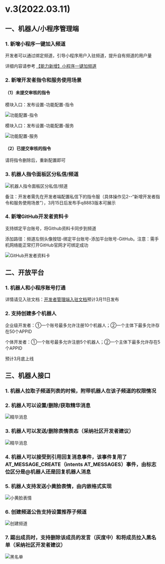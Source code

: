 # v.3(2022.03.11)

## 一、机器人/小程序管理端

### 1. 新增小程序一键加入频道

开发者可以通过绑定频道，引导小程序用户入驻频道，提升自有频道的用户量

详细内容请参考 [【能力新增】小程序一键加频道](https://qun.qq.com/qqweb/qunpro/share?_wv=3&_wwv=128&inviteCode=YFsQh&contentID=INSF&businessType=2&from=181074&biz=ka&shareSource=5)

### 2. 新增开发者指令和服务使用场景

#### （1）未提交审核的指令

模块入口：发布设置-功能配置-指令

<img :src="$withBotBase('/images/newfeature/nine/function_config_directive.jpg')" alt="功能配置-指令">

模块入口：发布设置-功能配置-服务

<img :src="$withBotBase('/images/newfeature/nine/function_config_serve.jpg')" alt="功能配置-服务">

#### （2）已提交审核的指令

请将指令删除后，重新配置即可

### 3. 机器人指令面板区分私信/频道

<img :src="$withBotBase('/images/newfeature/nine/robot_message_channel.jpg')" alt="机器人指令面板区分私信/频道">

备注：开发者需先在开发者端配置私信下的指令服（具体操作见2--“新增开发者指令和服务使用场景”），3月15日后发布手q8883版本可展示

### 4. 新增GitHub开发者资料卡

支持绑定平台账号，将Github资料卡同步到频道

添加路径：频道左侧头像按钮-绑定平台账号-添加平台账号-GitHub。注意：需手机网络能正常打开GitHub官网才可绑定成功

<img :src="$withBotBase('/images/newfeature/nine/github_datacard.jpg')" alt="GitHub开发者资料卡">

## 二、开放平台

### 1. 机器人和小程序账号打通

详情请见入驻文档：[开发者管理端入驻文档](https://doc.weixin.qq.com/doc/w3_AOAAjAaFABEKqWS60L2SDepr1pduA?scode=AJEAIQdfAAoMDecxapAWUAZgYYALY)预计3月11日发布

### 2. 支持创建多个机器人

企业级开发者：①一个账号最多允许注册10个机器人；②一个主体下最多允许存在50个APPID

个体开发者：①一个账号最多允许注册5个机器人；②一个主体下最多允许存在5个APPID

预计3月底上线

## 三、机器人接口

### 1. 机器人拉取子频道列表的时候，附带机器人在该子频道的权限情况
### 2. 机器人可以设置/删除/获取精华消息

<img :src="$withBotBase('/images/newfeature/nine/value_message.jpg')" alt="精华消息">

### 3. 机器人可以发送/删除表情表态（采纳社区开发者建议）

<img :src="$withBotBase('/images/newfeature/nine/emot.jpg')" alt="精华消息">

### 4. 机器人可以接受到引用回复消息事件，该事件复用了AT_MESSAGE_CREATE（intents AT_MESSAGES）事件，由标志位区分是@机器人还是回复机器人消息
### 5. 机器人支持发送小黄脸表情，由内嵌格式实现

<img :src="$withBotBase('/images/newfeature/nine/emoji_iframe.jpg')" alt="小黄脸表情">

### 6. 创建频道公告支持设置推荐子频道

<img :src="$withBotBase('/images/newfeature/nine/create_channel.jpg')" alt="创建频道">

### 7. 踢出成员时，支持删除该成员的发言（灰度中）和将成员拉入黑名单（采纳社区开发者建议）

<img :src="$withBotBase('/images/newfeature/nine/add_blacklist.jpg')" alt="黑名单">
